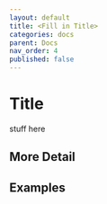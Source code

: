 ```yaml
---
layout: default
title: <Fill in Title>
categories: docs
parent: Docs
nav_order: 4
published: false
---
```


<!--- Remove `published: false` when the page is ready  --->

# Title

stuff here

## More Detail

## Examples
